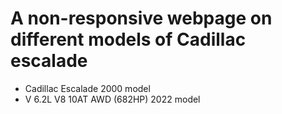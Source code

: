 # A non-responsive webpage on different models of Cadillac escalade
- Cadillac Escalade 2000 model
- V 6.2L V8 10AT AWD (682HP) 2022 model

